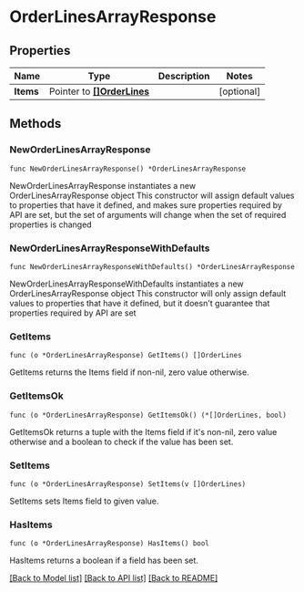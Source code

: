# OrderLinesArrayResponse

## Properties

Name | Type | Description | Notes
------------ | ------------- | ------------- | -------------
**Items** | Pointer to [**[]OrderLines**](OrderLines.md) |  | [optional] 

## Methods

### NewOrderLinesArrayResponse

`func NewOrderLinesArrayResponse() *OrderLinesArrayResponse`

NewOrderLinesArrayResponse instantiates a new OrderLinesArrayResponse object
This constructor will assign default values to properties that have it defined,
and makes sure properties required by API are set, but the set of arguments
will change when the set of required properties is changed

### NewOrderLinesArrayResponseWithDefaults

`func NewOrderLinesArrayResponseWithDefaults() *OrderLinesArrayResponse`

NewOrderLinesArrayResponseWithDefaults instantiates a new OrderLinesArrayResponse object
This constructor will only assign default values to properties that have it defined,
but it doesn't guarantee that properties required by API are set

### GetItems

`func (o *OrderLinesArrayResponse) GetItems() []OrderLines`

GetItems returns the Items field if non-nil, zero value otherwise.

### GetItemsOk

`func (o *OrderLinesArrayResponse) GetItemsOk() (*[]OrderLines, bool)`

GetItemsOk returns a tuple with the Items field if it's non-nil, zero value otherwise
and a boolean to check if the value has been set.

### SetItems

`func (o *OrderLinesArrayResponse) SetItems(v []OrderLines)`

SetItems sets Items field to given value.

### HasItems

`func (o *OrderLinesArrayResponse) HasItems() bool`

HasItems returns a boolean if a field has been set.


[[Back to Model list]](../README.md#documentation-for-models) [[Back to API list]](../README.md#documentation-for-api-endpoints) [[Back to README]](../README.md)


